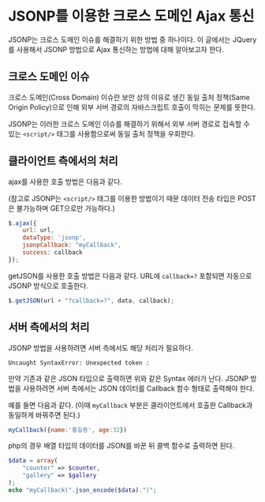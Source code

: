 # JSONP를 이용한 크로스 도메인 Ajax 통신

JSONP는 크로스 도메인 이슈를 해결하기 위한 방법 중 하나이다. 이 글에서는 JQuery를 사용해서 JSONP 방법으로 Ajax 통신하는 방법에 대해 알아보고자 한다.

## 크로스 도메인 이슈

크로스 도메인(Cross Domain) 이슈란 보안 상의 이유로 생긴 동일 출처 정책(Same Origin Policy)으로 인해 외부 서버 경로의 자바스크립트 호출이 막히는 문제를 뜻한다. 

JSONP는 이러한 크로스 도메인 이슈를 해결하기 위해서 외부 서버 경로로 접속할 수 있는 `<script/>` 태그를 사용함으로써 동일 출처 정책을 우회한다.

## 클라이언트 측에서의 처리

ajax를 사용한 호출 방법은 다음과 같다. 

(참고로 JSONP는 `<script/>` 태그를 이용한 방법이기 때문 데이터 전송 타입은 POST은 불가능하며 GET으로만 가능하다.)

```javascript
$.ajax({ 
    url: url, 
    dataType: 'jsonp', 
    jsonpCallback: "myCallback", 
    success: callback 
}); 
```

getJSON를 사용한 호출 방법은 다음과 같다. URL에 `callback=?` 포함되면 자동으로 JSONP 방식으로 호출한다.

```javascript
$.getJSON(url + "?callback=?", data, callback);
```


## 서버 측에서의 처리

JSONP 방법을 사용하려면 서버 측에서도 해당 처리가 필요하다. 

```
Uncaught SyntaxError: Unexpected token :
```

만약 기존과 같은 JSON 타입으로 출력하면 위와 같은 Syntax 에러가 난다. JSONP 방법을 사용하려면 서버 측에서는 JSON 데이터를 Callback 함수 형태로 출력해야 한다.

예를 들면 다음과 같다. (이때 `myCallback` 부분은 클라이언트에서 호출한 Callback과 동일하게 바꿔주면 된다.)

```javascript
myCallback({name:'홍길동', age:32})
```


php의 경우 배열 타입의 데이터를 JSON를 바꾼 뒤 콜백 함수로 출력하면 된다. 

```php
$data = array(
    "counter" => $counter,
    "gallery" => $gallery
);
echo "myCallback(".json_encode($data).")";
``` 
 
